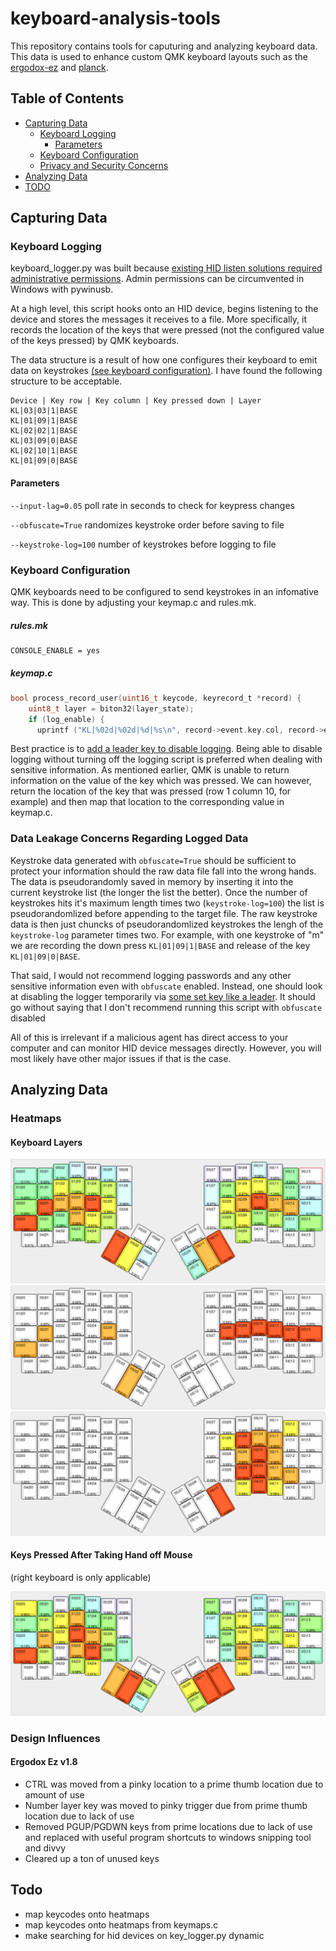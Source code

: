 # keyboard-analysis-tools

This repository contains tools for caputuring and analyzing keyboard data. This data is used to enhance custom QMK keyboard layouts such as the [ergodox-ez][ergodox-ez] and [planck][planck].

[ergodox-ez]: https://github.com/joshuabragge/ergodox
[planck]: https://github.com/joshuabragge/planck/

## Table of Contents

* [Capturing Data](#Capturing-Data)
    - [Keyboard Logging](#keyboard-logger)
        - [Parameters](#parameters)
    - [Keyboard Configuration](#Keyboard-Configuration)
    - [Privacy and Security Concerns](#data-leakage)
* [Analyzing Data](#Analyzing-Data)
* [TODO](#todo)

## Capturing Data
### Keyboard Logging

keyboard_logger.py was built because [existing HID listen solutions required administrative permissions][existing-solutions]. Admin permissions can be circumvented in Windows with pywinusb.

At a high level, this script hooks onto an HID device, begins listening to the device and stores the messages it receives to a file. More specifically, it records the location of the keys that were pressed (not the configured value of the keys pressed) by QMK keyboards.

The data structure is a result of how one configures their keyboard to emit data on keystrokes [(see keyboard configuration)](#keyboard-configuration). I have found the following structure to be acceptable. 

```
Device | Key row | Key column | Key pressed down | Layer
KL|03|03|1|BASE
KL|01|09|1|BASE
KL|02|02|1|BASE
KL|03|09|0|BASE
KL|02|10|1|BASE
KL|01|09|0|BASE
```

#### Parameters

`--input-lag=0.05` poll rate in seconds to check for keypress changes

`--obfuscate=True` randomizes keystroke order before saving to file

`--keystroke-log=100` number of keystrokes before logging to file

### Keyboard Configuration
QMK keyboards need to be configured to send keystrokes in an infomative way. This is done by adjusting your keymap.c and rules.mk.

##### rules.mk
```
CONSOLE_ENABLE = yes
```
##### keymap.c
```c
bool process_record_user(uint16_t keycode, keyrecord_t *record) {
    uint8_t layer = biton32(layer_state);
    if (log_enable) {
      uprintf ("KL|%02d|%02d|%d|%s\n", record->event.key.col, record->event.key.row, record->event.pressed, "BASE");
```
Best practice is to [add a leader key to disable logging][log-leader]. Being able to disable logging without turning off the logging script is preferred when dealing with sensitive information. As mentioned earlier, QMK is unable to return information on the value of the key which was pressed. We can however, return the location of the key that was pressed (row 1 column 10, for example) and then map that location to the corresponding value in keymap.c.

[existing-solutions]: https://www.pjrc.com/teensy/hid_listen.html
[log-leader]: https://github.com/joshuabragge/ergodox/blob/325429ef3de1e1997918541ce7b1e3b89b066b6b/keymap.c#L564

### Data Leakage Concerns Regarding Logged Data

Keystroke data generated with `obfuscate=True` should be sufficient to protect your information should the raw data file fall into the wrong hands. The data is pseudorandomly saved in memory by inserting it into the current keystroke list (the longer the list the better). Once the number of keystrokes hits it's maximum length times two (`keystroke-log=100`) the list is pseudorandomlized before appending to the target file. The raw keystroke data is then just chuncks of pseudorandomlized keystrokes the lengh of the `keystroke-log` parameter times two. For example, with one keystroke of "m" we are recording the  down press `KL|01|09|1|BASE` and release of the key `KL|01|09|0|BASE`.

That said, I would not recommend logging passwords and any other sensitive information even with `obfuscate` enabled. Instead, one should look at disabling the logger temporarily via [some set key like a leader][log-leader]. It should go without saying that I don't recommend running this script with `obfuscate` disabled 

All of this is irrelevant if a malicious agent has direct access to your computer and can monitor HID device messages directly. However, you will most likely have other major issues if that is the case.

## Analyzing Data

### Heatmaps

####  Keyboard Layers
![Base layer](https://github.com/joshuabragge/keyboard-analysis-tools/blob/master/images/ergodox-base.png)
![Movement layer](https://github.com/joshuabragge/keyboard-analysis-tools/blob/master/images/ergodox-mvmnt.png)
![Number layer](https://github.com/joshuabragge/keyboard-analysis-tools/blob/master/images/ergodox-nmbr.png)

#### Keys Pressed After Taking Hand off Mouse
(right keyboard is only applicable)

![Mouse layer](https://github.com/joshuabragge/keyboard-analysis-tools/blob/master/images/ergodox-mouse.png)

### Design Influences
#### Ergodox Ez v1.8
- CTRL was moved from a pinky location to a prime thumb location due to amount of use
- Number layer key was moved to pinky trigger due from prime thumb location due to lack of use
- Removed PGUP/PGDWN keys from prime locations due to lack of use and replaced with useful program shortcuts to windows snipping tool and divvy 
- Cleared up a ton of unused keys

## Todo
- map keycodes onto heatmaps
- map keycodes onto heatmaps from keymaps.c 
- make searching for hid devices on key_logger.py dynamic
